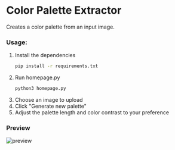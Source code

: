 # Color Palette Extractor
Creates a color palette from an input image.

### Usage:
1. Install the dependencies
   ```sh
   pip install -r requirements.txt
   ```
2. Run homepage.py
   ```sh
   python3 homepage.py
   ```
3. Choose an image to upload
4. Click "Generate new palette"
5. Adjust the palette length and color contrast to your preference

### Preview
![preview](https://github.com/Yantoow/color-palette-extractor/blob/main/palette_preview.png?raw=true)
